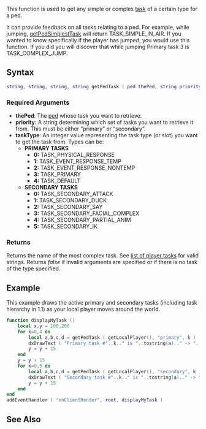 This function is used to get any simple or complex [task](/docs/task.md "wikilink") of a certain type for a ped.

It can provide feedback on all tasks relating to a ped. For example, while jumping, [getPedSimplestTask](/docs/getPedSimplestTask.md "wikilink") will return TASK\_SIMPLE\_IN\_AIR. If you wanted to know specifically if the player has jumped, you would use this function. If you did you will discover that while jumping Primary task 3 is TASK\_COMPLEX\_JUMP.

Syntax
------

``` lua
string, string, string, string getPedTask ( ped thePed, string priority, int taskType )
```

### Required Arguments

-   **thePed**: The [ped](/docs/ped.md "wikilink") whose task you want to retrieve.
-   **priority**: A string determining which set of tasks you want to retrieve it from. This must be either “primary” or “secondary”.
-   **taskType**: An integer value representing the task type (or slot) you want to get the task from. Types can be:
    -   **PRIMARY TASKS**
        -   **0:** TASK\_PHYSICAL\_RESPONSE
        -   **1:** TASK\_EVENT\_RESPONSE\_TEMP
        -   **2:** TASK\_EVENT\_RESPONSE\_NONTEMP
        -   **3:** TASK\_PRIMARY
        -   **4:** TASK\_DEFAULT
    -   **SECONDARY TASKS**
        -   **0:** TASK\_SECONDARY\_ATTACK
        -   **1:** TASK\_SECONDARY\_DUCK
        -   **2:** TASK\_SECONDARY\_SAY
        -   **3:** TASK\_SECONDARY\_FACIAL\_COMPLEX
        -   **4:** TASK\_SECONDARY\_PARTIAL\_ANIM
        -   **5:** TASK\_SECONDARY\_IK

### Returns

Returns the name of the most complex task. See [list of player tasks](/docs/list_of_player_tasks.md "wikilink") for valid strings. Returns *false* if invalid arguments are specified or if there is no task of the type specified.

Example
-------

This example draws the active primary and secondary tasks (including task hierarchy in 1.1) as your local player moves around the world.

``` lua
function displayMyTask ()
    local x,y = 100,200
    for k=0,4 do
        local a,b,c,d = getPedTask ( getLocalPlayer(), "primary", k )
        dxDrawText ( "Primary task #"..k.." is "..tostring(a).." -> "..tostring(b).." -> "..tostring(c).." -> "..tostring(d).." -> ", x, y )
        y = y + 15
    end
    y = y + 15
    for k=0,5 do
        local a,b,c,d = getPedTask ( getLocalPlayer(), "secondary", k )
        dxDrawText ( "Secondary task #"..k.." is "..tostring(a).." -> "..tostring(b).." -> "..tostring(c).." -> "..tostring(d).." -> ", x, y )    
        y = y + 15
    end
end    
addEventHandler ( "onClientRender", root, displayMyTask )
```

See Also
--------
